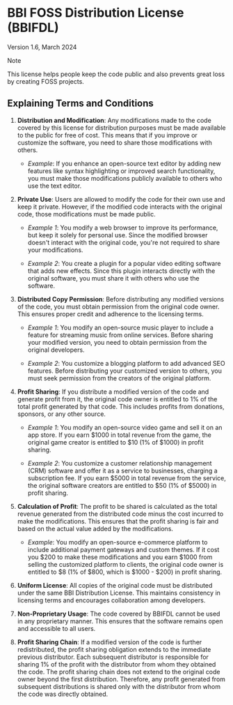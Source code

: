 # BBI FOSS Distribution License (BBIFDL)

Version 1.6, March 2024

> [!Note]
> This license helps people keep the code public and also prevents great loss by creating FOSS projects.

## Explaining Terms and Conditions

1. **Distribution and Modification**: Any modifications made to the code covered by this license for distribution purposes must be made available to the public for free of cost. This means that if you improve or customize the software, you need to share those modifications with others. 

    - *Example*: If you enhance an open-source text editor by adding new features like syntax highlighting or improved search functionality, you must make those modifications publicly available to others who use the text editor.

2. **Private Use**: Users are allowed to modify the code for their own use and keep it private. However, if the modified code interacts with the original code, those modifications must be made public. 

    - *Example 1*: You modify a web browser to improve its performance, but keep it solely for personal use. Since the modified browser doesn't interact with the original code, you're not required to share your modifications.
    
    - *Example 2*: You create a plugin for a popular video editing software that adds new effects. Since this plugin interacts directly with the original software, you must share it with others who use the software.

3. **Distributed Copy Permission**: Before distributing any modified versions of the code, you must obtain permission from the original code owner. This ensures proper credit and adherence to the licensing terms.

    - *Example 1*: You modify an open-source music player to include a feature for streaming music from online services. Before sharing your modified version, you need to obtain permission from the original developers.
    
    - *Example 2*: You customize a blogging platform to add advanced SEO features. Before distributing your customized version to others, you must seek permission from the creators of the original platform.

4. **Profit Sharing**: If you distribute a modified version of the code and generate profit from it, the original code owner is entitled to 1% of the total profit generated by that code. This includes profits from donations, sponsors, or any other source.

    - *Example 1*: You modify an open-source video game and sell it on an app store. If you earn $1000 in total revenue from the game, the original game creator is entitled to $10 (1% of $1000) in profit sharing.
    
    - *Example 2*: You customize a customer relationship management (CRM) software and offer it as a service to businesses, charging a subscription fee. If you earn $5000 in total revenue from the service, the original software creators are entitled to $50 (1% of $5000) in profit sharing.

5. **Calculation of Profit**: The profit to be shared is calculated as the total revenue generated from the distributed code minus the cost incurred to make the modifications. This ensures that the profit sharing is fair and based on the actual value added by the modifications.

    - *Example*: You modify an open-source e-commerce platform to include additional payment gateways and custom themes. If it cost you $200 to make these modifications and you earn $1000 from selling the customized platform to clients, the original code owner is entitled to $8 (1% of $800, which is $1000 - $200) in profit sharing.

6. **Uniform License**: All copies of the original code must be distributed under the same BBI Distribution License. This maintains consistency in licensing terms and encourages collaboration among developers.

7. **Non-Proprietary Usage**: The code covered by BBIFDL cannot be used in any proprietary manner. This ensures that the software remains open and accessible to all users.

8. **Profit Sharing Chain**: If a modified version of the code is further redistributed, the profit sharing obligation extends to the immediate previous distributor. Each subsequent distributor is responsible for sharing 1% of the profit with the distributor from whom they obtained the code. The profit sharing chain does not extend to the original code owner beyond the first distribution. Therefore, any profit generated from subsequent distributions is shared only with the distributor from whom the code was directly obtained.
